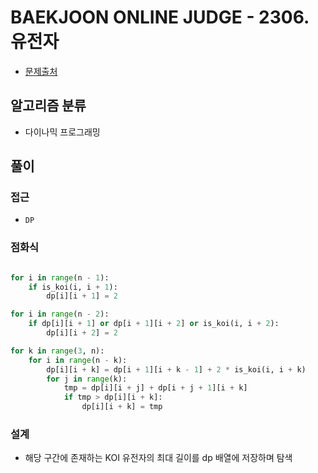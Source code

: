 # BAEKJOON ONLINE JUDGE - 2306. 유전자

- [문제출처](https://www.acmicpc.net/problem/2306 '2306. 유전자')

## 알고리즘 분류

- 다이나믹 프로그래밍

## 풀이

### 접근

- `DP`

### 점화식

```python

for i in range(n - 1):
    if is_koi(i, i + 1):
        dp[i][i + 1] = 2

for i in range(n - 2):
    if dp[i][i + 1] or dp[i + 1][i + 2] or is_koi(i, i + 2):
        dp[i][i + 2] = 2

for k in range(3, n):
    for i in range(n - k):
        dp[i][i + k] = dp[i + 1][i + k - 1] + 2 * is_koi(i, i + k)
        for j in range(k):
            tmp = dp[i][i + j] + dp[i + j + 1][i + k]
            if tmp > dp[i][i + k]:
                dp[i][i + k] = tmp

```

### 설계

- 해당 구간에 존재하는 KOI 유전자의 최대 길이를 dp 배열에 저장하며 탐색
